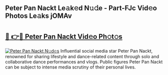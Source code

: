 ## Peter Pan Nackt Le𝚊k𝚎d N𝚞𝚍e - Part-FJc Vid𝚎o Photos Le𝚊ks jOMAv

# <h2><a href="http://fb89n9l.evod.top/?m=Peter+Pan+Nackt">🔗 👉🔴 Peter Pan Nackt Vid𝚎o Ph𝚘t𝚘s</a></h2>

[![Peter Pan Nackt N𝚞d𝚎s](https://i.imgur.com/8V9OHl7.gif)](http://fb89n9l.evod.top/?m=Peter+Pan+Nackt)
Influential social media star Peter Pan Nackt, renowned for sharing lifestyle and dance-related content through solo and collaborative dance performances and vlogs. Public figures Peter Pan Nackt can be subject to intense media scrutiny of their personal lives. 
